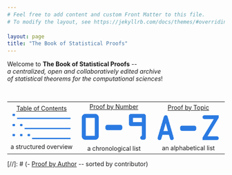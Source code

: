 ```yaml
---
# Feel free to add content and custom Front Matter to this file.
# To modify the layout, see https://jekyllrb.com/docs/themes/#overriding-theme-defaults

layout: page
title: "The Book of Statistical Proofs"
---
```



Welcome to **The Book of Statistical Proofs** -- <br>
*a centralized, open and collaboratively edited archive <br>
of statistical theorems for the computational sciences*! <br>

<br>
<table style="border:none">
  <tr>
    <td style="text-align:center"> <a href="/Indexes/Table_of_Contents.html">Table of Contents</a> <br> <a href="/Indexes/Table_of_Contents.html"><img src="/_images/Index1.png"></a> <br> a structured overview </td>
    <td style="text-align:center"> <a href="/Indexes/Proof_by_Number.html">Proof by Number</a> <br> <a href="/Indexes/Proof_by_Number.html"><img src="/_images/Index2.png"></a> <br> a chronological list </td>
    <td style="text-align:center"> <a href="/Indexes/Proof_by_Topic.html">Proof by Topic</a> <br> <a href="/Indexes/Proof_by_Topic.html"><img src="/_images/Index3.png"></a> <br> an alphabetical list </td>
  </tr>
</table>

[//]: # (- [Proof by Author](Indexes/Proof_by_Author.md) -- sorted by contributor)